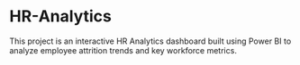# HR-Analytics
This project is an interactive HR Analytics dashboard built using Power BI to analyze employee attrition trends and key workforce metrics.
